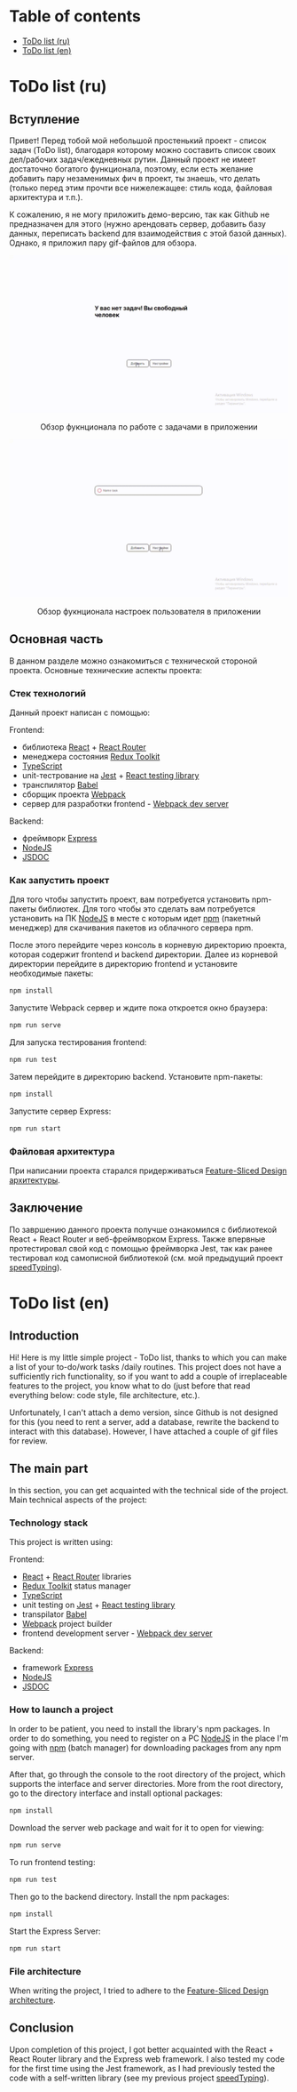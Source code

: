 # Table of contents

* [ToDo list (ru)](#todo-list-ru)
* [ToDo list (en)](#todo-list-en)
  
# ToDo list (ru)

## Вступление
Привет! Перед тобой мой небольшой простенький проект - список задач (ToDo list), благодаря которому можно составить список своих дел/рабочих задач/ежедневных рутин. Данный проект не имеет достаточно богатого функционала, поэтому, если есть желание добавить пару незаменимых фич в проект, ты знаешь, что делать (только перед этим прочти все нижележащее: стиль кода, файловая архитектура и т.п.).

К сожалению, я не могу приложить демо-версию, так как Github не предназначен для этого (нужно арендовать сервер, добавить базу данных, переписать backend для взаимодействия с этой базой данных). Однако, я приложил пару gif-файлов для обзора.

![Обзор фукнционала по работе с задачами в приложении](./docs/Show_tasks_app.gif)
<p style="text-align: center;">Обзор фукнционала по работе с задачами в приложении</p>

![Обзор фукнционала настроек пользователя в приложении](./docs/Show_settings_app.gif)
<p style="text-align: center;">Обзор фукнционала настроек пользователя в приложении</p>

## Основная часть
В данном разделе можно ознакомиться с технической стороной проекта. Основные технические аспекты проекта:

### Стек технологий
Данный проект написан с помощью:

Frontend:
* библиотека [React](https://react.dev/) + [React Router](https://reactrouter.com/en/main)
* менеджера состояния [Redux Toolkit](https://redux-toolkit.js.org/introduction/getting-started)
* [TypeScript](https://www.typescriptlang.org/)
* unit-тестрование на [Jest](https://jestjs.io/) + [React testing library](https://testing-library.com/docs/react-testing-library/intro/)
* транспилятор [Babel](https://babeljs.io/)
* сборщик проекта [Webpack](https://webpack.js.org/)
* сервер для разработки frontend - [Webpack dev server](https://webpack.js.org/configuration/dev-server/)

Backend:
* фреймворк [Express](https://expressjs.com/ru/)
* [NodeJS](https://nodejs.org/)
* [JSDOC](https://jsdoc.app/)

### Как запустить проект
Для того чтобы запустить проект, вам потребуется установить npm-пакеты библиотек. Для того чтобы это сделать вам потребуется установить на ПК [NodeJS](https://nodejs.org/ru/download) в месте с которым идет [npm](https://docs.npmjs.com/cli/v8/commands/npm) (пакетный менеджер) для скачивания пакетов из облачного сервера npm.

После этого перейдите через консоль в корневую директорию проекта, которая содержит frontend и backend директории. Далее из корневой директории перейдите в директорию frontend и установите необходимые пакеты:
```txt
npm install
```
Запустите Webpack сервер и ждите пока откроется окно браузера:
```txt
npm run serve
```
Для запуска тестирования frontend:
```txt
npm run test
```
Затем перейдите в директорию backend. Установите npm-пакеты:
```txt
npm install
```
Запустите сервер Express:
```txt
npm run start
```
  
### Файловая архитектура
При написании проекта старался придерживаться [Feature-Sliced Design архитектуры](https://feature-sliced.design/docs/get-started/overview).

## Заключение
По завршению данного проекта получше ознакомился с библиотекой React + React Router и веб-фреймворком Express. Также впервные протестировал свой код с помощью фреймворка Jest, так как ранее тестировал код самописной библиотекой (см. мой предыдущий проект [speedTyping](https://github.com/Gleb001/speedTyping/tree/main)).



# ToDo list (en)
## Introduction
Hi! Here is my little simple project - ToDo list, thanks to which you can make a list of your to-do/work tasks /daily routines. This project does not have a sufficiently rich functionality, so if you want to add a couple of irreplaceable features to the project, you know what to do (just before that read everything below: code style, file architecture, etc.).

Unfortunately, I can't attach a demo version, since Github is not designed for this (you need to rent a server, add a database, rewrite the backend to interact with this database). However, I have attached a couple of gif files for review.

## The main part
In this section, you can get acquainted with the technical side of the project. Main technical aspects of the project:

### Technology stack
This project is written using:

Frontend:
* [React](https://react.dev/) + [React Router](https://reactrouter.com/en/main) libraries
* [Redux Toolkit](https://redux-toolkit.js.org/introduction/getting-started) status manager
* [TypeScript](https://www.typescriptlang.org/)
* unit testing on [Jest](https://jestjs.io/) + [React testing library](https://testing-library.com/docs/react-testing-library/intro/)
* transpilator [Babel](https://babeljs.io/)
* [Webpack](https://webpack.js.org/) project builder
* frontend development server - [Webpack dev server](https://webpack.js.org/configuration/dev-server/)

Backend:
* framework [Express](https://expressjs.com/ru/)
* [NodeJS](https://nodejs.org/)
* [JSDOC](https://jsdoc.app/)

### How to launch a project
In order to be patient, you need to install the library's npm packages. In order to do something, you need to register on a PC [NodeJS](https://nodejs.org/ru/download ) in the place I'm going with [npm](https://docs.npmjs.com/cli/v8/commands/npm ) (batch manager) for downloading packages from any npm server.

After that, go through the console to the root directory of the project, which supports the interface and server directories. More from the root directory, go to the directory interface and install optional packages:
``` txt
npm install
```
Download the server web package and wait for it to open for viewing:
```txt
npm run serve
```
To run frontend testing:
```txt
npm run test
```
Then go to the backend directory. Install the npm packages:
```txt
npm install
```
Start the Express Server:
```txt
npm run start
```

### File architecture
When writing the project, I tried to adhere to the [Feature-Sliced Design architecture](https://feature-sliced.design/docs/get-started/overview ).

## Conclusion
Upon completion of this project, I got better acquainted with the React + React Router library and the Express web framework. I also tested my code for the first time using the Jest framework, as I had previously tested the code with a self-written library (see my previous project [speedTyping](https://github.com/Gleb001/speedTyping/tree/main )).
